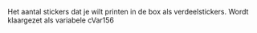 Het aantal stickers dat je wilt printen in de box als verdeelstickers. Wordt klaargezet als variabele cVar156